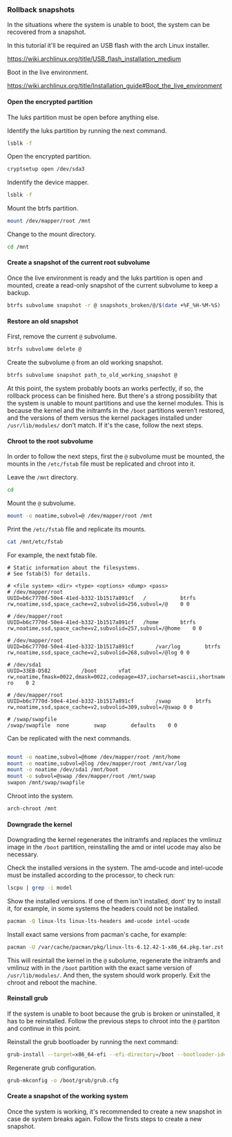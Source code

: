 ### Rollback snapshots

In the situations where the system is unable to boot, the system can be recovered from a snapshot.

In this tutorial it'll be required an USB flash with the arch Linux installer.

https://wiki.archlinux.org/title/USB_flash_installation_medium

Boot in the live environment.

https://wiki.archlinux.org/title/Installation_guide#Boot_the_live_environment

#### Open the encrypted partition

The luks partition must be open before anything else.

Identify the luks partition by running the next command.

```sh
lsblk -f
```

Open the encrypted partition.

```sh
cryptsetup open /dev/sda3
```

Indentify the device mapper.

```sh
lsblk -f
```

Mount the btrfs partition.

```sh
mount /dev/mapper/root /mnt
```

Change to the mount directory.

```sh
cd /mnt
```

#### Create a snapshot of the current root subvolume

Once the live environment is ready and the luks partition is open and mounted, create a read-only snapshot of the current subvolume to keep a backup.

```sh
btrfs subvolume snapshot -r @ snapshots_broken/@/$(date +%F_%H-%M-%S)
```

#### Restore an old snapshot

First, remove the current ```@``` subvolume.

```sh
btrfs subvolume delete @
```

Create the subvolume ```@``` from an old working snapshot.

```sh
btrfs subvolume snapshot path_to_old_working_snapshot @
```

At this point, the system probably boots an works perfectly, if so, the rollback process can be finished here. But there's a strong possibility that the system is unable to mount partitions and use the kernel modules. This is because the kernel and the initramfs in the ```/boot``` partitions weren’t restored, and the versions of them versus the kernel packages installed under ```/usr/lib/modules/``` don’t match. If it's the case, follow the next steps.

#### Chroot to the root subvolume

In order to follow the next steps, first the ```@``` subvolume must be mounted, the mounts in the ```/etc/fstab``` file must be replicated and chroot into it.

Leave the ```/mnt``` directory.

```sh
cd
```

Mount the ```@``` subvolume.

```sh
mount -o noatime,subvol=@ /dev/mapper/root /mnt
```

Print the ```/etc/fstab``` file and replicate its mounts.

```sh
cat /mnt/etc/fstab
```

For example, the next fstab file.

```
# Static information about the filesystems.
# See fstab(5) for details.

# <file system> <dir> <type> <options> <dump> <pass>
# /dev/mapper/root
UUID=b6c7770d-50e4-41ed-b332-1b1517a891cf	/         	btrfs     	rw,noatime,ssd,space_cache=v2,subvolid=256,subvol=/@	0 0

# /dev/mapper/root
UUID=b6c7770d-50e4-41ed-b332-1b1517a891cf	/home     	btrfs     	rw,noatime,ssd,space_cache=v2,subvolid=257,subvol=/@home	0 0

# /dev/mapper/root
UUID=b6c7770d-50e4-41ed-b332-1b1517a891cf       /var/log        btrfs           rw,noatime,ssd,space_cache=v2,subvolid=268,subvol=/@log 0 0

# /dev/sda1
UUID=33EB-D582      	/boot     	vfat      	rw,noatime,fmask=0022,dmask=0022,codepage=437,iocharset=ascii,shortname=mixed,utf8,errors=remount-ro	0 2

# /dev/mapper/root
UUID=b6c7770d-50e4-41ed-b332-1b1517a891cf       /swap        btrfs           rw,noatime,ssd,space_cache=v2,subvolid=309,subvol=/@swap 0 0

# /swap/swapfile
/swap/swapfile	none      	swap      	defaults  	0 0
```

Can be replicated with the next commands.

```sh

mount -o noatime,subvol=@home /dev/mapper/root /mnt/home
mount -o noatime,subvol=@log /dev/mapper/root /mnt/var/log
mount -o noatime /dev/sda1 /mnt/boot
mount -o subvol=@swap /dev/mapper/root /mnt/swap
swapon /mnt/swap/swapfile
```

Chroot into the system.

```sh
arch-chroot /mnt
```

#### Downgrade the kernel

Downgrading the kernel regenerates the initramfs and replaces the vmlinuz image in the ```/boot``` partition, reinstalling the amd or intel ucode may also be necessary.

Check the installed versions in the system. The amd-ucode and intel-ucode must be installed according to the processor, to check run:

```sh
lscpu | grep -i model
```

Show the installed versions. If one of them isn't installed, dont' try to install it, for example, in some systems the headers could not be installed.

```sh
pacman -Q linux-lts linux-lts-headers amd-ucode intel-ucode
```

Install exact same versions from pacman's cache, for example:

```sh
pacman -U /var/cache/pacman/pkg/linux-lts-6.12.42-1-x86_64.pkg.tar.zst /var/cache/pacman/pkg/linux-lts-headers-6.12.42-1-x86_64.pkg.tar.zst /var/cache/pacman/pkg/amd-ucode-20250808-1-any.pkg.tar.zst
```

This will resintall the kernel in the ```@``` subolume, regenerate the initramfs and vmlinuz with in the ```/boot``` partition with the exact same version of ```/usr/lib/modules/```. And then, the system should work properly. Exit the chroot and reboot the machine.

#### Reinstall grub

If the system is unable to boot because the grub is broken or uninstalled, it has to be reinstalled. Follow the previous steps to chroot into the ```@``` partiton and continue in this point.


Reinstall the grub bootloader by running the next command:

```sh
grub-install --target=x86_64-efi --efi-directory=/boot --bootloader-id=GRUB
```

Regenerate grub configuration.

```sh
grub-mkconfig -o /boot/grub/grub.cfg
```

#### Create a snapshot of the working system

Once the system is working, it's recommended to create a new snapshot in case de system breaks again. Follow the firsts steps to create a new snapshot.

